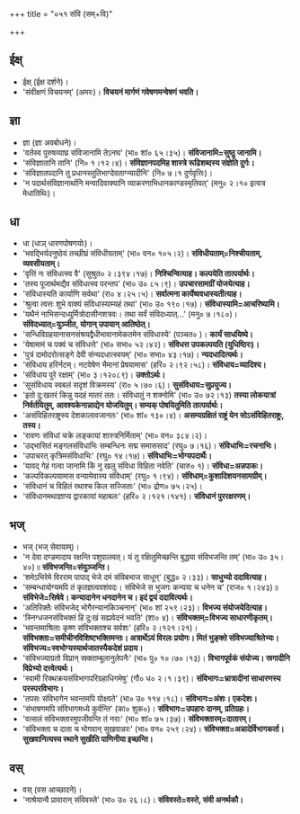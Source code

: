 +++
title = "०५१ संवि (सम्+वि)"

+++

## ईक्ष्
- ईक्ष् (ईक्ष दर्शने)।
- 'संवीक्षणं विचयनम्' (अमरः)। **विचयनं मार्गणं गवेषणमन्वेषणं भवति।**

## ज्ञा
- ज्ञा (ज्ञा अवबोधने)।
- 'वर्तस्व पुरुषव्याघ्र संविजानामि तेऽनघ' (भा० शां० ६५।३५)। **संविजानामि=सुष्ठु जानामि।**
- 'संविज्ञातानि तानि' (नि० १।१२।४)। **संविज्ञानपदमिह शास्त्रे रूढिशब्दस्य संज्ञेति दुर्गः।**
- 'संविज्ञातपदानि तु प्रधानस्तुतिभाग्देवताग्न्यादीनि' (नि० ७।१ दुर्गवृत्तिः)।
- 'न पदार्थसंविज्ञानार्थानि मन्वादिवाक्यानि व्याकरणाभिधानकाण्डस्मृतिवत्' (मनु० २।१० इत्यत्र मेधातिथिः)।

## धा
- धा (धाञ् धारणपोषणयोः)।
- 'भवद्भिर्यदनुष्ठेयं तच्छीघ्रं संविधीयताम्' (भा० वन० १०५।२)। **संविधीयताम्=निश्चीयताम्, व्यवसीयताम्।**
- 'वृत्तिं नः संविधत्स्व वै' (सुश्रुत० २।३९४।१७)। **निश्चिन्वित्याह। कल्पयेति तात्पर्यार्थः।**
- 'तस्य पूजार्थमद्यैव संविधत्स्व परन्तप' (भा० उ० ८५।९)। **उपचारसामग्रीं योजयेत्याह।**
- 'संविधास्यति कार्याणि सर्वथा' (रा० ४।२५।५)। **सर्वात्मना कार्येष्ववधास्यतीत्याह।**
- 'श्रुत्वा त्वत्तः शुभे वाक्यं संविधास्याम्यहं तथा' (भा० उ० १९०।१७)। **संविधास्यामि=आचरिष्यामि।**
- 'यथैनं नाभिसन्दध्युर्मित्रोदासीनशत्रवः। तथा सर्वं संविदध्यात्…' (मनु० ७।१८०)। **संविदध्यात्=युञ्जीत, योगान् उपायान् आतिष्ठेत्।**
- 'सन्धिविग्रहयानासनसंश्रयद्वैधीभावानामेकतमेन संविधास्ये' (पञ्चत० )। **कार्यं साधयिष्ये।**
- 'येषामामं च पक्वं च संविधत्ते' (भा० सभा० ५२।४२)। **संविधत्त उपकल्पयति (युधिष्ठिरः)।**
- 'पुत्रं दामोदरोत्सङ्गे देवी संन्यदधात्स्वयम्' (भा० सभा० ४३।१७)। **न्यदधादित्यर्थः।**
- 'संविधाय हरिर्नटम्। नटवेषेण भैमानां प्रेषयामास' (हरि० २।९२।५८)। **संविधाय=व्यादिश्य।**
- 'संविधाय पुरे रक्षाम्' (भा० ३।१२०८९)। **उक्तोऽर्थः।**
- 'सुसंविधाय स्वबलं सदृशं विक्रमस्य' (रा० ५।७०।६)। **सुसंविधाय=सुप्रयुज्य।**
- 'इतो दु:खतरं किन्नु यदहं मातरं ततः। संविधातुं न शक्नोमि' (भा० उ० ७२।१३) **तस्या लोकयात्रां निर्वर्तयितुम्, आवश्यकेनान्नाद्येन योजयितुम्। सम्यक् पोषयितुमिति तात्पर्यार्थः।**
- 'असंविहितराष्ट्रस्य देशकालावजानतः' (भा० शां० १३०।४)। **असम्यग्रक्षितं राष्ट्रं येन सोऽसंविहितराष्ट्रः, तस्य।**
- 'रावणः संविधां चक्रे लङ्कायां शास्त्रनिर्मिताम्' (भा० वन० ३८४।२)।
- 'उद्भासितं मङ्गलसंविधाभिः सम्बन्धिनः सद्म समाससाद' (रघु० ७।१६)। **संविधाभिः=रचनाभिः।**
- 'उपाचरत् कृत्रिमसंविधाभिः' (रघु० १४।१७)। **संविधाभिः=भोग्यपदार्थैः।**
- 'यावद् गेहं गत्वा जानामि किं नु खलु संविधा विहिता नवेति' (चारु० १)। **संविधा=अन्नपाकः।**
- 'कल्पविकल्पयामास वन्यामेवास्य संविधाम्' (रघु० १।९४)। **संविधाम्=कुशादिशयनसामग्रीम्।**
- 'संविधानं च विहितं रथाश्च किल सज्जिताः' (भा० द्रोण० ७५।२५)।
- 'संविधानमथाज्ञाप्य द्वारकायां महाबलः' (हरि० २।१२१।१४१)। **संविधानं पुररक्षरणम्।**

## भज्
- भज् (भज् सेवायाम्)।
- 'न देवा दण्डमादाय रक्षन्ति पशुपालवत्। यं तु रक्षितुमिच्छन्ति बुद्ध्या संविभजन्ति तम्' (भा० उ० ३५।४०)॥ **संविभजन्ति=संयुञ्जन्ति।**
- 'शमेऽभिरेमे विरराम पापाद् भेजे दमं संविबभाज साधून्' (बुद्ध० २।३३)। **साधुभ्यो ददावित्याह।**
- 'सम्बन्धायोग्यमपि तं कृतज्ञत्ववशंवदः। संविभेजे स भुजगः कन्यया च धनेन च' (राज० १।२४३)॥ **संविभेजे=सिषेवे। कन्यादानेन धनदानेन च। इदं द्वयं ददावित्यर्थः।**
- 'अतिरिक्तैः संविभजेद् भोगैरन्यानकिञ्चनान्' (भा० शां २५९।२३)। **विभज्य संयोजयेदित्याह।**
- 'स्निग्धजनसंविभक्तं हि दु:खं सह्यवेदनं भवति' (शा० ४)। **संविभक्तम्=विभज्य साधारणीकृतम्।**
- 'भवन्तमाश्रिताः कृष्ण संविभक्ताश्च सर्वशः' (हरि० २।१२१।२१)। **संविभक्ताः=समीचीनविशिष्टभक्तिमन्तः। अत्रार्थेऽयं विरलः प्रयोगः। मितं भुङ्क्ते संविभज्याश्रितेभ्यः। संविभज्य=स्वभोग्यस्यार्थजातस्यैकदेशं प्रदाय।**
- 'संविभज्याग्रतो विप्रान् स्रक्ताम्बूलानुलेपनैः' (भा० पु० १०।७०।१३)। **विभागपूर्वकं संयोज्य। स्रगादीनि विप्रेभ्यो दत्त्वेत्यर्थः।**
- 'स्वामी रिक्थक्रयसंविभागपरिग्रहाधिगमेषु' (गौ० ध० २।१।३९)। **संविभागः=भ्रात्रादीनां साधारणस्य परस्परविभागः।**
- 'तपसः संविभागेन भवन्तमपि योक्ष्यते' (भा० उ० ११४।१८)। **संविभागः=अंशः। एकदेशः।**
- 'संभाषणमपि संविभागमध्ये कुर्वन्ति' (का० शुक०)। **संविभागः=उपहारः दानम्, प्रतिग्रहः।**
- 'वत्सलं संविभक्तारमुपजीवन्ति तं नराः' (भा० शां० ७५।३७)। **संविभक्तारम्=दातारम्।**
- 'संविभक्ता च दाता च भोगवान् सुखवान्नरः' (भा० वन० २५९।२४)। **संविभक्ता=अन्नादेर्विभागकर्ता। सुखवानित्यस्य स्थाने सुखीति पाणिनीया इच्छन्ति।**

## वस्
- वस् (वस आच्छादने)।
- 'नाश्रेयान्वै प्रावारान् संविवस्ते' (भा० उ० २६।८)। **संविवस्ते=वस्ते, संवी अनर्थकौ।**
